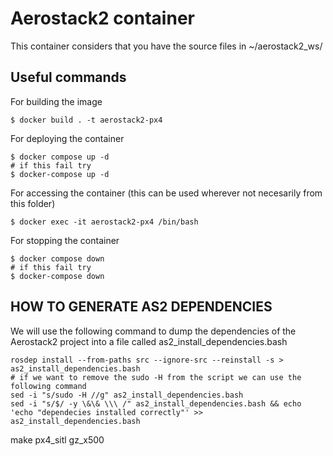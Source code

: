 # Aerostack2 container

This container considers that you have the source files in ~/aerostack2_ws/

## Useful commands

For building the image

```
$ docker build . -t aerostack2-px4
```

For deploying the container
```
$ docker compose up -d 
# if this fail try 
$ docker-compose up -d 
```

For accessing the container (this can be used wherever not necesarily from this folder)

```
$ docker exec -it aerostack2-px4 /bin/bash
```

For stopping the container
```
$ docker compose down
# if this fail try 
$ docker-compose down
```


## HOW TO GENERATE AS2 DEPENDENCIES

We will use the following command to dump the dependencies of the Aerostack2 project into a file called as2_install_dependencies.bash

```
rosdep install --from-paths src --ignore-src --reinstall -s > as2_install_dependencies.bash
# if we want to remove the sudo -H from the script we can use the following command
sed -i "s/sudo -H //g" as2_install_dependencies.bash 
sed -i "s/$/ -y \&\& \\\ /" as2_install_dependencies.bash && echo 'echo "dependecies installed correctly"' >> as2_install_dependencies.bash 
```

make px4_sitl gz_x500